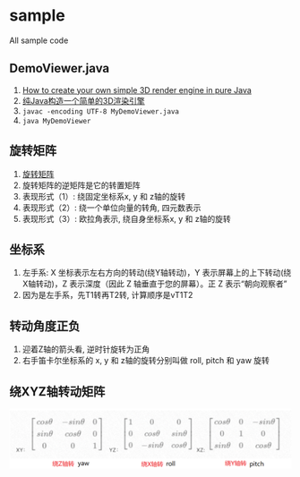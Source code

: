 # sample

All sample code

## DemoViewer.java
1. [How to create your own simple 3D render engine in pure Java](http://blog.rogach.org/2015/08/how-to-create-your-own-simple-3d-render.html)
2. [纯Java构造一个简单的3D渲染引擎](https://mp.weixin.qq.com/s/mnUcffuh0nqhuVXvo9eGLw)
3. `javac -encoding UTF-8 MyDemoViewer.java`
4. `java MyDemoViewer`

## 旋转矩阵
1. [旋转矩阵](https://zh.wikipedia.org/wiki/%E6%97%8B%E8%BD%AC%E7%9F%A9%E9%98%B5)
2. 旋转矩阵的逆矩阵是它的转置矩阵
3. 表现形式（1）: 绕固定坐标系x, y 和 z轴的旋转
4. 表现形式（2）: 绕一个单位向量的转角, 四元数表示
5. 表现形式（3）: 欧拉角表示, 绕自身坐标系x, y 和 z轴的旋转

## 坐标系
1. 左手系: X 坐标表示左右方向的转动(绕Y轴转动)，Y 表示屏幕上的上下转动(绕X轴转动)，Z 表示深度（因此 Z 轴垂直于您的屏幕）。正 Z 表示“朝向观察者”
2. 因为是左手系，先T1转再T2转, 计算顺序是vT1T2

## 转动角度正负
1. 迎着Z轴的箭头看, 逆时针旋转为正角 
2. 右手笛卡尔坐标系的 x, y 和 z轴的旋转分别叫做 roll, pitch 和 yaw 旋转


## 绕XYZ轴转动矩阵
![绕XYZ轴转动矩阵](rotateMatrix.png)
